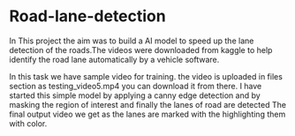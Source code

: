 # Road-lane-detection
In This project the aim was to build a AI model to speed up the lane detection of the roads.The videos were downloaded from kaggle to help identify the road lane automatically by a vehicle software.

In this task we have sample video for training. the video is uploaded in files section as testing_video5.mp4 you can download it from there.
I have started this simple model by applying a canny edge detection and by masking the region of interest and finally the lanes of road are detected
The final output video we get as the lanes are marked with the highlighting them with color.
